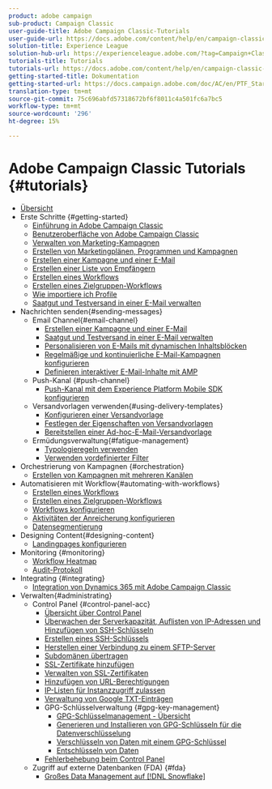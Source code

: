 ```yaml
---
product: adobe campaign
sub-product: Campaign Classic
user-guide-title: Adobe Campaign Classic-Tutorials
user-guide-url: https://docs.adobe.com/content/help/en/campaign-classic-learn/tutorials/overview.html
solution-title: Experience League
solution-hub-url: https://experienceleague.adobe.com/?tag=Campaign+Classic#recommended/solutions/campaign
tutorials-title: Tutorials
tutorials-url: https://docs.adobe.com/content/help/en/campaign-classic-learn/tutorials/overview.html
getting-started-title: Dokumentation
getting-started-url: https://docs.campaign.adobe.com/doc/AC/en/PTF_Starting_with_Adobe_Campaign_About_Adobe_Campaign_Classic.html
translation-type: tm+mt
source-git-commit: 75c696abfd57318672bf6f8011c4a501fc6a7bc5
workflow-type: tm+mt
source-wordcount: '296'
ht-degree: 15%

---
```



# Adobe Campaign Classic Tutorials {#tutorials}

+ [Übersicht](/help/acc/overview.md)
+ Erste Schritte {#getting-started}
   + [Einführung in Adobe Campaign Classic](/help/acc/getting-started/introduction-to-adobe-campaign-classic.md)
   + [Benutzeroberfläche von Adobe Campaign Classic](/help/acc/getting-started/exploring-the-adobe-campaign-classic-user-interface.md)
   + [Verwalten von Marketing-Kampagnen](/help/acc/getting-started/managing-marketing-campaigns.md)
   + [Erstellen von Marketingplänen, Programmen und Kampagnen](/help/acc/getting-started/creating-a-marketing-plan-programs-and-campaigns.md)
   + [Erstellen einer Kampagne und einer E-Mail](/help/acc/getting-started/creating-a-campaign-and-an-email.md)
   + [Erstellen einer Liste von Empfängern](/help/acc/getting-started/creating-a-list-of-recipients.md)
   + [Erstellen eines Workflows](/help/acc/automating-with-workflows/creating-a-workflow.md)
   + [Erstellen eines Zielgruppen-Workflows](/help/acc/automating-with-workflows/creating-a-targeting-workflow.md)
   + [Wie importiere ich Profile](/help/acc/data-management/importing-profiles.md)
   + [Saatgut und Testversand in einer E-Mail verwalten](/help/acc/sending-messages/managing-seed-and-proofs.md)
+ Nachrichten senden{#sending-messages}
   + Email Channel{#email-channel}
      + [Erstellen einer Kampagne und einer E-Mail](/help/acc/getting-started/creating-a-campaign-and-an-email.md)
      + [Saatgut und Testversand in einer E-Mail verwalten](/help/acc/sending-messages/managing-seed-and-proofs.md)
      + [Personalisieren von E-Mails mit dynamischen Inhaltsblöcken](/help/acc/sending-messages/personalization-with-dynamic-content-blocks.md)
      + [Regelmäßige und kontinuierliche E-Mail-Kampagnen konfigurieren](/help/acc/sending-messages/recurring-deliveries.md)
      + [Definieren interaktiver E-Mail-Inhalte mit AMP](/help/acc/sending-messages/email-channel/defining-interactive-email-content-with-amp.md)
   + Push-Kanal {#push-channel}
      + [Push-Kanal mit dem Experience Platform Mobile SDK konfigurieren](/help/acc/sending-messages/mobile-channel/configure-push-using-aep-mobile-sdk.md)
   + Versandvorlagen verwenden{#using-delivery-templates}
      + [Konfigurieren einer Versandvorlage](/help/acc/sending-messages/using-delivery-templates/configuring-a-delivery-template.md)
      + [Festlegen der Eigenschaften von Versandvorlagen](/help/acc/sending-messages/using-delivery-templates/setting-delivery-template-properties.md)
      + [Bereitstellen einer Ad-hoc-E-Mail-Versandvorlage](/help/acc/sending-messages/using-delivery-templates/deploying-ad-hoc-email-delivery-template.md)
   + Ermüdungsverwaltung{#fatigue-management}
      + [Typologieregeln verwenden](/help/acc/sending-messages/fatigue-management/typology-rules-for-fatigue-management.md)
      + [Verwenden vordefinierter Filter](/help/acc/sending-messages/fatigue-management/fatigue-management-using-filters.md)
+ Orchestrierung von Kampagnen {#orchestration}
   + [Erstellen von Kampagnen mit mehreren Kanälen](/help/acc/orchestrating-campaigns/multi-channel-campaigns.md)
+ Automatisieren mit Workflow{#automating-with-workflows}
   + [Erstellen eines Workflows](/help/acc/automating-with-workflows/creating-a-workflow.md)
   + [Erstellen eines Zielgruppen-Workflows](/help/acc/automating-with-workflows/creating-a-targeting-workflow.md)
   + [Workflows konfigurieren](/help/acc/automating-with-workflows/validation-flow-configuration.md)
   + [Aktivitäten der Anreicherung konfigurieren](/help/acc/automating-with-workflows/enrichment-activity.md)
   + [Datensegmentierung](/help/acc/data-management/data-segmentation.md)
+ Designing Content{#designing-content}
   + [Landingpages konfigurieren](/help/acc/designing-content/configure-landingpages.md)
+ Monitoring   {#monitoring}
   + [Workflow Heatmap](/help/acc/monitoring-campaign-classic/workflow-heatmap.md)
   + [Audit-Protokoll](/help/acc/monitoring-campaign-classic/audit-trail.md)
+ Integrating {#integrating}
   + [Integration von Dynamics 365 mit Adobe Campaign Classic](/help/acc/integrations/dynamics365-integration.md)
+ Verwalten{#administrating}
   + Control Panel {#control-panel-acc}
      + [Übersicht über Control Panel](/help/acc/monitoring-campaign-classic/control-panel/control-panel-overview.md)
      + [Überwachen der Serverkapazität, Auflisten von IP-Adressen und Hinzufügen von SSH-Schlüsseln](/help/acc/monitoring-campaign-classic/control-panel/monitoring-server-capacity-allow-listing-adding-ssh-key.md)
      + [Erstellen eines SSH-Schlüssels](/help/acc/monitoring-campaign-classic/control-panel/generate-ssh-key.md)
      + [Herstellen einer Verbindung zu einem SFTP-Server](/help/acc/monitoring-campaign-classic/control-panel/connect-to-sftp-server.md)
      + [Subdomänen übertragen](/help/acc/monitoring-campaign-classic/control-panel/subdomain-delegation.md)
      + [SSL-Zertifikate hinzufügen](/help/acc/monitoring-campaign-classic/control-panel/adding-ssl-certificates.md)
      + [Verwalten von SSL-Zertifikaten](/help/acc/monitoring-campaign-classic/control-panel/managing-ssl-certificates.md)
      + [Hinzufügen von URL-Berechtigungen](/help/acc/monitoring-campaign-classic/control-panel/adding-url-permissions.md)
      + [IP-Listen für Instanzzugriff zulassen](/help/acc/monitoring-campaign-classic/control-panel/ip-allow-listing.md)
      + [Verwaltung von Google TXT-Einträgen](/help/acc/monitoring-campaign-classic/control-panel/google-txt-record-management.md)
      + GPG-Schlüsselverwaltung {#gpg-key-management}
         + [GPG-Schlüsselmanagement - Übersicht](/help/acc/monitoring-campaign-classic/control-panel/gpg-key-management/gpg-key-management-overview.md)
         + [Generieren und Installieren von GPG-Schlüsseln für die Datenverschlüsselung](/help/acc/monitoring-campaign-classic/control-panel/gpg-key-management/generating-and-installing-gpg-keys-for-data-encryption.md)
         + [Verschlüsseln von Daten mit einem GPG-Schlüssel](/help/acc/monitoring-campaign-classic/control-panel/gpg-key-management/using-a-gpg-key-to-encrypt-data.md)
         + [Entschlüsseln von Daten](/help/acc/monitoring-campaign-classic/control-panel/gpg-key-management/decrypting-data.md)
      + [Fehlerbehebung beim Control Panel](/help/acc/monitoring-campaign-classic/control-panel/trouble-shooting.md)
   + Zugriff auf externe Datenbanken (FDA) {#fda}
      + [Großes Data Management auf [!DNL Snowflake]](/help/acc/administrating/snowflake/big-data-segmentation-on-snowflake.md)

